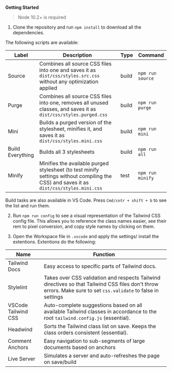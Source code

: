 **Getting Started**

> Node 10.2+ is required

1. Clone the repository and run `npm install` to download all the dependencies.

The following scripts are available:

|Label  |Description  |Type  |Command  |
|---------|---------|---------|---------|
|Source     |Combines all source CSS files into one and saves it as `dist/css/styles.src.css` without any optimization applied          |build         |`npm run source`         |
|Purge     |Combines all source CSS files into one, removes all unused classes, and saves it as `dist/css/styles.purged.css`          |build         |`npm run purge`         |
|Mini     |Builds a purged version of the stylesheet, minifies it, and saves it as `dist/css/styles.mini.css`         |build         |`npm run mini`         |
|Build Everything     |Builds all 3 stylesheets         |build         |`npm run all`         |
|Minify|Minifies the available purged stylesheet (to test minify settings without compiling the CSS) and saves it as `dist/css/styles.mini.css`|test|`npm run minify`

Build tasks are also available in VS Code. Press `Cmd/cntr + shift + b` to see the list and run them.

2. Run `npm run config` to see a visual representation of the Tailwind CSS config file. This allows you to reference the class names easier, see their rem to pixel conversion, and copy style names by clicking on them.

3. Open the Workspace file in `.vscode` and apply the settings/ install the extentions. Extentions do the following:


|Name  |Function  |
|---------|---------|
|Tailwind Docs     |Easy access to specific parts of Tailwind docs.         |
|Stylelint     |Takes over CSS validation and respects Tailwind directives so that Tailwind CSS files don't throw errors. Make sure to set `css.validate` to false in settings        |
|VSCode Tailwind CSS     |Auto-complete suggestions based on all available Tailwind classes in accordance to the root `tailwind.config.js` (essential).         |
|Headwind     |Sorts the Tailwind class list on save. Keeps the class orders consistent (essential).         |
|Comment Anchors     |Easy navigation to sub-segments of large documents based on anchors        |
|Live Server     |Simulates a server and auto-refreshes the page on save/build         |

